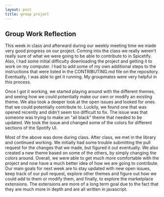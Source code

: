 ```yaml
---
layout: post
title: group project
---
```


## Group Work Reflection

This week in class and afterward during our weekly meeting time we made very good progress on our project. Coming into the class we really weren't really sure of what we were going to be able to contribute to in Spicetify. Also, I had some initial difficulty downloading the project and getting it to work on my computer. I had to add some of my own additional steps to the instructions that were listed in the CONTRIBUTING.md file on the repository. Eventually, I was able to get it running. My groupmates were very helpful in this process. 

<!--more-->

Once I got it working, we started playing around with the different themes, and seeing how we could potentially make our own or modify an existing theme. We also took a deeper look at the open issues and looked for ones that we could potentially contribute to. Luckily, we found one that was opened recently and didn't seem too difficult to fix. The issue was that someone was trying to make an "all black" theme that needed to be updated. We took the issue and changed some of the colors for different sections of the Spotify UI. 

Most of the above was done during class. After class, we met in the library and continued working. We initially had some trouble submitting the pull request for the changes that we made, but figured it out eventually. We also created a new theme based on some of the others, by simply changing the colors around. Overall, we were able to get much more comfortable with the project and now have a much better idea of how we are going to contribute. Our main goals for next week are to stay updated with new open issues, keep track of our pull request, explore other themes and figure out how we could add to them or modify them, and finally, to explore the marketplace extensions. The extensions are more of a long term goal due to the fact that they are much more in depth and are all written in javascript. 